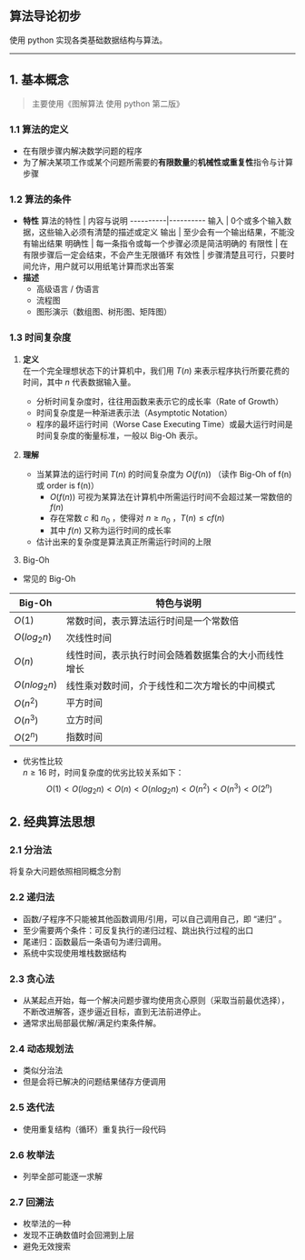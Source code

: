 ## 算法导论初步
使用 python 实现各类基础数据结构与算法。



---



## 1. 基本概念

> 主要使用《图解算法 使用 python 第二版》

### 1.1 算法的定义
- 在有限步骤内解决数学问题的程序
- 为了解决某项工作或某个问题所需要的**有限数量**的**机械性或重复性**指令与计算步骤

### 1.2 算法的条件
- **特性**
    算法的特性 | 内容与说明
    ----------|----------
    输入 | 0个或多个输入数据，这些输入必须有清楚的描述或定义
    输出 | 至少会有一个输出结果，不能没有输出结果
    明确性 | 每一条指令或每一个步骤必须是简洁明确的
    有限性 | 在有限步骤后一定会结束，不会产生无限循环
    有效性 | 步骤清楚且可行，只要时间允许，用户就可以用纸笔计算而求出答案
- **描述**
    - 高级语言 / 伪语言
    - 流程图
    - 图形演示（数组图、树形图、矩阵图）

### 1.3 时间复杂度
1. **定义**  
    在一个完全理想状态下的计算机中，我们用 $T(n)$ 来表示程序执行所要花费的时间，其中 $n$ 代表数据输入量。
    - 分析时间复杂度时，往往用函数来表示它的成长率（Rate of Growth）
    - 时间复杂度是一种渐进表示法（Asymptotic Notation）
    - 程序的最坏运行时间（Worse Case Executing Time）或最大运行时间是时间复杂度的衡量标准，一般以 Big-Oh 表示。

2. **理解**
    - 当某算法的运行时间 $T(n)$ 的时间复杂度为 $O(f(n))$ （读作 Big-Oh of f(n) 或 order is f(n)）
        - $O(f(n))$ 可视为某算法在计算机中所需运行时间不会超过某一常数倍的 $f(n)$ 
        - 存在常数 $c$ 和 $n_0$ ，使得对 $n \ge n_0$ ，$T(n) \le cf(n)$
        - 其中 $f(n)$ 又称为运行时间的成长率
    - 估计出来的复杂度是算法真正所需运行时间的上限

3. Big-Oh
- 常见的 Big-Oh

Big-Oh | 特色与说明
-------|-----------
$O(1)$ | 常数时间，表示算法运行时间是一个常数倍
$O(log_2n)$ | 次线性时间
$O(n)$ | 线性时间，表示执行时间会随着数据集合的大小而线性增长
$O(nlog_2n)$ | 线性乘对数时间，介于线性和二次方增长的中间模式
$O(n^2)$ | 平方时间
$O(n^3)$ | 立方时间
$O(2^n)$ | 指数时间

- 优劣性比较  
    $n \ge 16$ 时，时间复杂度的优劣比较关系如下：
    $$
        O(1) \lt O(log_2n) \lt O(n) \lt O(nlog_2n) \lt O(n^2) \lt O(n^3) \lt O(2^n)
    $$

## 2. 经典算法思想

### 2.1 分治法
将复杂大问题依照相同概念分割

### 2.2 递归法
- 函数/子程序不只能被其他函数调用/引用，可以自己调用自己，即 “递归” 。
- 至少需要两个条件：可反复执行的递归过程、跳出执行过程的出口
- 尾递归：函数最后一条语句为递归调用。
- 系统中实现使用堆栈数据结构

### 2.3 贪心法
- 从某起点开始，每一个解决问题步骤均使用贪心原则（采取当前最优选择），不断改进解答，逐步逼近目标，直到无法前进停止。
- 通常求出局部最优解/满足约束条件解。

### 2.4 动态规划法
- 类似分治法
- 但是会将已解决的问题结果储存方便调用

### 2.5 迭代法
- 使用重复结构（循环）重复执行一段代码

### 2.6 枚举法
- 列举全部可能逐一求解

### 2.7 回溯法
- 枚举法的一种
- 发现不正确数值时会回溯到上层
- 避免无效搜索
